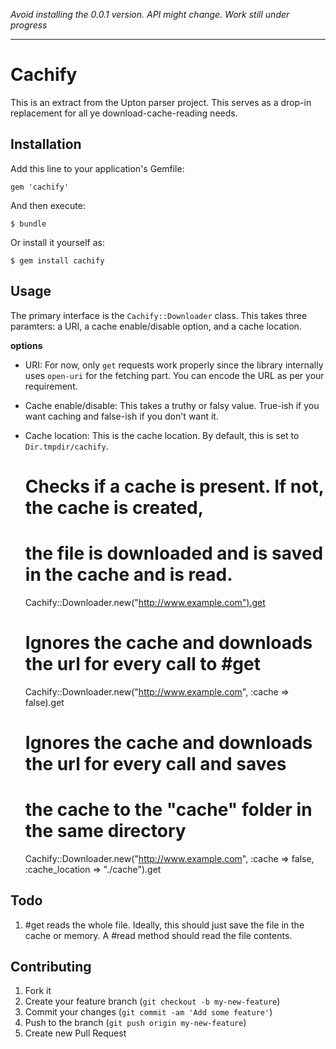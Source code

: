 _Avoid installing the 0.0.1 version. API might change. Work still under progress_

____

# Cachify

This is an extract from the Upton parser project. This serves as a drop-in 
replacement for all ye download-cache-reading needs.



## Installation

Add this line to your application's Gemfile:

    gem 'cachify'

And then execute:

    $ bundle

Or install it yourself as:

    $ gem install cachify

## Usage

The primary interface is the `Cachify::Downloader` class. This takes three 
paramters: a URI, a cache enable/disable option, and a cache location.

**options**

* URI: For now, only `get` requests work properly since the library 
internally uses `open-uri` for the fetching part. You can encode the URL 
as per your requirement.

* Cache enable/disable: This takes a truthy or falsy value. True-ish if 
you want caching and false-ish if you don't want it.

* Cache location: This is the cache location. By default, this is set to 
`Dir.tmpdir/cachify`.

    # Checks if a cache is present. If not, the cache is created, 
    # the file is downloaded and is saved in the cache and is read.
    Cachify::Downloader.new("http://www.example.com").get

    # Ignores the cache and downloads the url for every call to #get
    Cachify::Downloader.new("http://www.example.com", :cache => false).get

    # Ignores the cache and downloads the url for every call and saves 
    # the cache to the "cache" folder in the same directory
    Cachify::Downloader.new("http://www.example.com", :cache => false, :cache_location => "./cache").get


## Todo

1. #get reads the whole file. Ideally, this should just save the file in 
the cache or memory. A #read method should read the file contents.

## Contributing

1. Fork it
2. Create your feature branch (`git checkout -b my-new-feature`)
3. Commit your changes (`git commit -am 'Add some feature'`)
4. Push to the branch (`git push origin my-new-feature`)
5. Create new Pull Request

